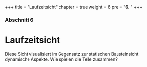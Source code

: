 +++
title = "Laufzeitsicht"
chapter = true
weight = 6
pre = "<b>6. </b>"
+++

### Abschnitt 6

# Laufzeitsicht

Diese Sicht visualisiert im Gegensatz zur statischen Bausteinsicht dynamische Aspekte. Wie spielen die Teile zusammen?
